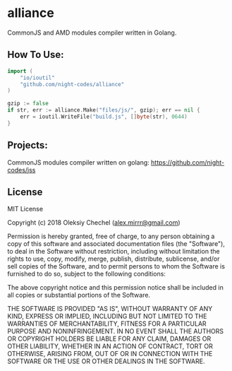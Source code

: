 # alliance
CommonJS and AMD modules compiler written in Golang.

## How To Use:

```go
import (
	"io/ioutil"
	"github.com/night-codes/alliance"
)

gzip := false
if str, err := alliance.Make("files/js/", gzip); err == nil {
	err = ioutil.WriteFile("build.js", []byte(str), 0644)
}
```

## Projects:

CommonJS modules compiler written on golang: https://github.com/night-codes/jss


## License

MIT License

Copyright (c) 2018 Oleksiy Chechel (alex.mirrr@gmail.com)   

Permission is hereby granted, free of charge, to any person obtaining a copy
of this software and associated documentation files (the "Software"), to deal
in the Software without restriction, including without limitation the rights
to use, copy, modify, merge, publish, distribute, sublicense, and/or sell
copies of the Software, and to permit persons to whom the Software is
furnished to do so, subject to the following conditions:

The above copyright notice and this permission notice shall be included in all
copies or substantial portions of the Software.

THE SOFTWARE IS PROVIDED "AS IS", WITHOUT WARRANTY OF ANY KIND, EXPRESS OR
IMPLIED, INCLUDING BUT NOT LIMITED TO THE WARRANTIES OF MERCHANTABILITY,
FITNESS FOR A PARTICULAR PURPOSE AND NONINFRINGEMENT. IN NO EVENT SHALL THE
AUTHORS OR COPYRIGHT HOLDERS BE LIABLE FOR ANY CLAIM, DAMAGES OR OTHER
LIABILITY, WHETHER IN AN ACTION OF CONTRACT, TORT OR OTHERWISE, ARISING FROM,
OUT OF OR IN CONNECTION WITH THE SOFTWARE OR THE USE OR OTHER DEALINGS IN THE
SOFTWARE.
